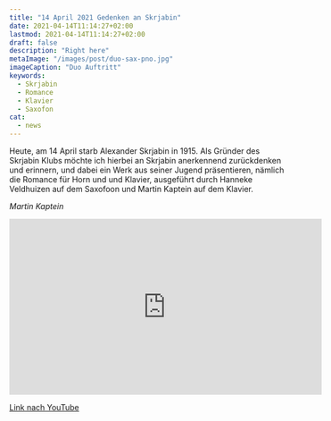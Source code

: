 ```yaml
---
title: "14 April 2021 Gedenken an Skrjabin"
date: 2021-04-14T11:14:27+02:00
lastmod: 2021-04-14T11:14:27+02:00
draft: false
description: "Right here"
metaImage: "/images/post/duo-sax-pno.jpg" 
imageCaption: "Duo Auftritt"
keywords:
  - Skrjabin
  - Romance
  - Klavier
  - Saxofon
cat:
  - news
---
```


Heute, am 14 April starb Alexander Skrjabin in 1915. Als Gründer des Skrjabin Klubs möchte ich hierbei an Skrjabin anerkennend zurückdenken und erinnern, und dabei ein Werk aus seiner Jugend präsentieren, nämlich die Romance für Horn und und Klavier, ausgeführt durch Hanneke Veldhuizen auf dem Saxofoon und Martin Kaptein auf dem Klavier.

*Martin Kaptein*

<iframe width="560" height="315" src="https://www.youtube.com/embed/JTlRIuggB_A" title="YouTube video player" frameborder="0" allow="accelerometer; autoplay; clipboard-write; encrypted-media; gyroscope; picture-in-picture" allowfullscreen></iframe>

[Link nach YouTube](https://www.youtube.com/watch?v=JTlRIuggB_A)

